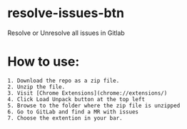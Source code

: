 # resolve-issues-btn
Resolve or Unresolve all issues in Gitlab

# How to use:

    1. Download the repo as a zip file.
    2. Unzip the file.
    3. Visit [Chrome Extensions](chrome://extensions/)
    4. Click Load Unpack button at the top left
    5. Browse to the folder where the zip file is unzipped
    6. Go to GitLab and find a MR with issues
    7. Choose the extention in your bar.

